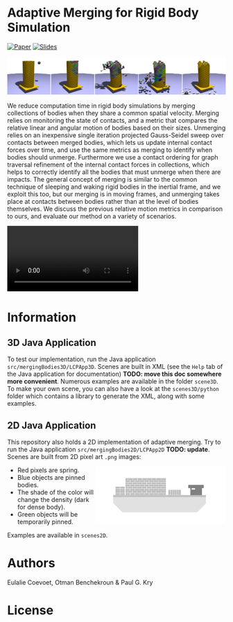 # Adaptive Merging for Rigid Body Simulation

[![Paper](https://img.shields.io/badge/Paper-ACMSIGGRAPH-yellow.svg)]()
[![Slides](https://img.shields.io/badge/Slides-on_google_drive-blue.svg)]()

![TowerPlatform](https://github.com/EulalieCoevoet/AdaptiveMerging/blob/master/images/towerplatform.png "A tower on a mobile platform hit by a projectile.")

We reduce computation time in rigid body simulations by merging collections of bodies when they share a common spatial velocity. Merging relies on monitoring the state of contacts, and a metric that compares the relative linear and angular motion of bodies based on their sizes. Unmerging relies on an inexpensive single iteration projected Gauss-Seidel sweep over contacts between merged bodies, which lets us update internal contact forces over time, and use the same metrics as merging to identify when bodies should unmerge. Furthermore we use a contact ordering for graph traversal refinement of the internal contact forces in collections, which helps to correctly identify all the bodies that must unmerge when there are impacts. The general concept of merging is similar to the common technique of sleeping and waking rigid bodies in the inertial frame, and we exploit this too, but our merging is in moving frames, and unmerging takes place at contacts between bodies rather than at the level of bodies themselves. We discuss the previous relative motion metrics in comparison to ours, and evaluate our method on a variety of scenarios.

<video width=60% controls align="center">
  <!-- Safari -->
    <source src="https://drive.google.com/uc?export=download&id=1twVsqMgFI7TO4e3aKn8OaIBVn_So_3pT" type='video/mp4'/>
    <!-- Chrome and FF -->
    <source src="https://drive.google.com/uc?export=download&id=1twVsqMgFI7TO4e3aKn8OaIBVn_So_3pT" type='video/webm'/>
    <a href="https://www.youtube.com/watch?v=mmVVRVt8EF4" target="_blank" align="center">
      <img src="images/youtubevideo.png" width=60% align="center">
  </a>
</video>

# Information

## 3D Java Application

To test our implementation, run the Java application `src/mergingBodies3D/LCPApp3D`.
Scenes are built in XML (see the `Help` tab of the Java application for documentation) **TODO: move this doc somewhere more convenient**. Numerous examples are available in the folder `scene3D`. To make your own scene, you can also have a look at the `scenes3D/python` folder which contains a library to generate the XML, along with some examples.


## 2D Java Application

This repository also holds a 2D implementation of adaptive merging. Try to run the Java application `src/mergingBodies2D/LCPApp2D` **TODO: update**. Scenes are built from 2D pixel art `.png` images:

- Red pixels are spring. <img src="https://github.com/EulalieCoevoet/AdaptiveMerging/blob/master/images/cargoship2D.png" width="300" align="right">
- Blue objects are pinned bodies.
- The shade of the color will change the density (dark for dense body).
- Green objects will be temporarily pinned.

Examples are available in `scenes2D`. 


# Authors

Eulalie Coevoet, Otman Benchekroun & Paul G. Kry

# License 

